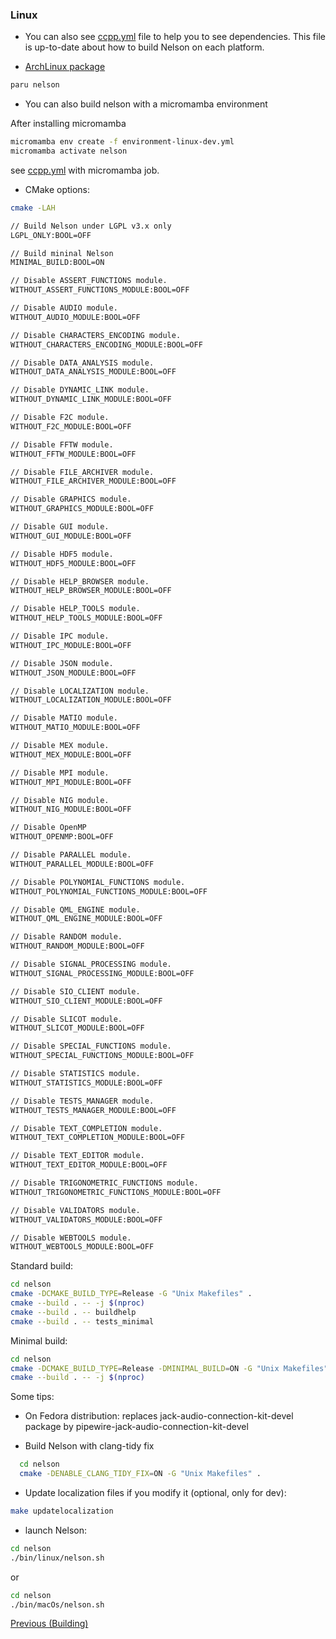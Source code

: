 ### Linux

- You can also see [ccpp.yml](https://github.com/nelson-lang/nelson/blob/master/.github/workflows/ccpp.yml) file to help you to see dependencies. This file is up-to-date about how to build Nelson on each platform.

- [ArchLinux package](https://aur.archlinux.org/packages/nelson-git)

```bash
paru nelson
```

- You can also build nelson with a micromamba environment

After installing micromamba

```bash
micromamba env create -f environment-linux-dev.yml
micromamba activate nelson
```

see [ccpp.yml](https://github.com/nelson-lang/nelson/blob/master/.github/workflows/ccpp.yml) with micromamba job.

- CMake options:

```bash
cmake -LAH

// Build Nelson under LGPL v3.x only
LGPL_ONLY:BOOL=OFF

// Build mininal Nelson
MINIMAL_BUILD:BOOL=ON

// Disable ASSERT_FUNCTIONS module.
WITHOUT_ASSERT_FUNCTIONS_MODULE:BOOL=OFF

// Disable AUDIO module.
WITHOUT_AUDIO_MODULE:BOOL=OFF

// Disable CHARACTERS_ENCODING module.
WITHOUT_CHARACTERS_ENCODING_MODULE:BOOL=OFF

// Disable DATA_ANALYSIS module.
WITHOUT_DATA_ANALYSIS_MODULE:BOOL=OFF

// Disable DYNAMIC_LINK module.
WITHOUT_DYNAMIC_LINK_MODULE:BOOL=OFF

// Disable F2C module.
WITHOUT_F2C_MODULE:BOOL=OFF

// Disable FFTW module.
WITHOUT_FFTW_MODULE:BOOL=OFF

// Disable FILE_ARCHIVER module.
WITHOUT_FILE_ARCHIVER_MODULE:BOOL=OFF

// Disable GRAPHICS module.
WITHOUT_GRAPHICS_MODULE:BOOL=OFF

// Disable GUI module.
WITHOUT_GUI_MODULE:BOOL=OFF

// Disable HDF5 module.
WITHOUT_HDF5_MODULE:BOOL=OFF

// Disable HELP_BROWSER module.
WITHOUT_HELP_BROWSER_MODULE:BOOL=OFF

// Disable HELP_TOOLS module.
WITHOUT_HELP_TOOLS_MODULE:BOOL=OFF

// Disable IPC module.
WITHOUT_IPC_MODULE:BOOL=OFF

// Disable JSON module.
WITHOUT_JSON_MODULE:BOOL=OFF

// Disable LOCALIZATION module.
WITHOUT_LOCALIZATION_MODULE:BOOL=OFF

// Disable MATIO module.
WITHOUT_MATIO_MODULE:BOOL=OFF

// Disable MEX module.
WITHOUT_MEX_MODULE:BOOL=OFF

// Disable MPI module.
WITHOUT_MPI_MODULE:BOOL=OFF

// Disable NIG module.
WITHOUT_NIG_MODULE:BOOL=OFF

// Disable OpenMP
WITHOUT_OPENMP:BOOL=OFF

// Disable PARALLEL module.
WITHOUT_PARALLEL_MODULE:BOOL=OFF

// Disable POLYNOMIAL_FUNCTIONS module.
WITHOUT_POLYNOMIAL_FUNCTIONS_MODULE:BOOL=OFF

// Disable QML_ENGINE module.
WITHOUT_QML_ENGINE_MODULE:BOOL=OFF

// Disable RANDOM module.
WITHOUT_RANDOM_MODULE:BOOL=OFF

// Disable SIGNAL_PROCESSING module.
WITHOUT_SIGNAL_PROCESSING_MODULE:BOOL=OFF

// Disable SIO_CLIENT module.
WITHOUT_SIO_CLIENT_MODULE:BOOL=OFF

// Disable SLICOT module.
WITHOUT_SLICOT_MODULE:BOOL=OFF

// Disable SPECIAL_FUNCTIONS module.
WITHOUT_SPECIAL_FUNCTIONS_MODULE:BOOL=OFF

// Disable STATISTICS module.
WITHOUT_STATISTICS_MODULE:BOOL=OFF

// Disable TESTS_MANAGER module.
WITHOUT_TESTS_MANAGER_MODULE:BOOL=OFF

// Disable TEXT_COMPLETION module.
WITHOUT_TEXT_COMPLETION_MODULE:BOOL=OFF

// Disable TEXT_EDITOR module.
WITHOUT_TEXT_EDITOR_MODULE:BOOL=OFF

// Disable TRIGONOMETRIC_FUNCTIONS module.
WITHOUT_TRIGONOMETRIC_FUNCTIONS_MODULE:BOOL=OFF

// Disable VALIDATORS module.
WITHOUT_VALIDATORS_MODULE:BOOL=OFF

// Disable WEBTOOLS module.
WITHOUT_WEBTOOLS_MODULE:BOOL=OFF

```

Standard build:

```bash
cd nelson
cmake -DCMAKE_BUILD_TYPE=Release -G "Unix Makefiles" .
cmake --build . -- -j $(nproc)
cmake --build . -- buildhelp
cmake --build . -- tests_minimal
```

Minimal build:

```bash
cd nelson
cmake -DCMAKE_BUILD_TYPE=Release -DMINIMAL_BUILD=ON -G "Unix Makefiles" .
cmake --build . -- -j $(nproc)
```

Some tips:

- On Fedora distribution: replaces jack-audio-connection-kit-devel package by pipewire-jack-audio-connection-kit-devel

- Build Nelson with clang-tidy fix

```bash
  cd nelson
  cmake -DENABLE_CLANG_TIDY_FIX=ON -G "Unix Makefiles" .
```

- Update localization files if you modify it (optional, only for dev):

```bash
make updatelocalization
```

- launch Nelson:

```bash
cd nelson
./bin/linux/nelson.sh
```

or

```bash
cd nelson
./bin/macOs/nelson.sh
```

[Previous (Building)](BUILDING.md)
